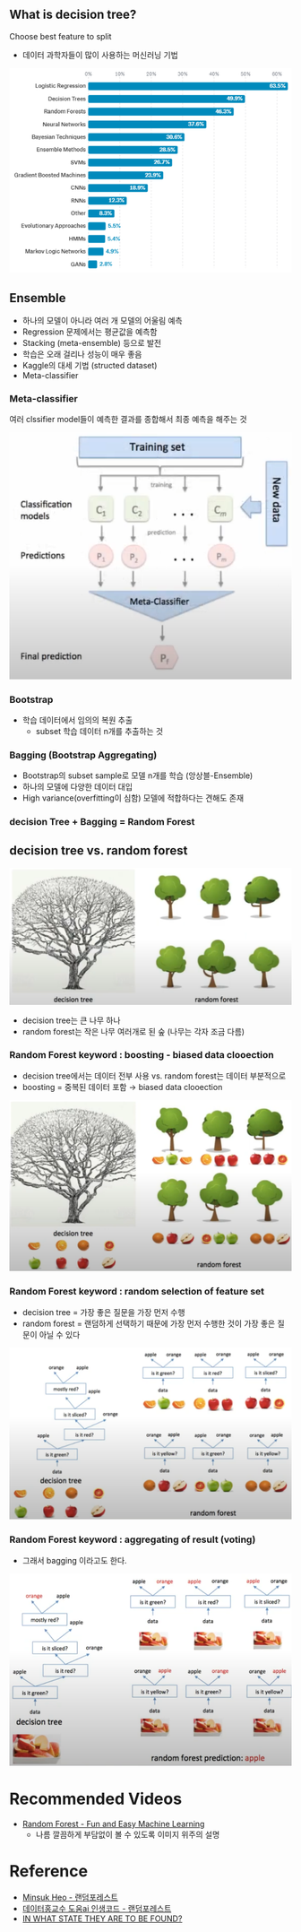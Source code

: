 
## What is decision tree?
Choose best feature to split

- 데이터 과학자들이 많이 사용하는 머신러닝 기법

![favorite-model](img/favorite-model.png)


## Ensemble

- 하나의 모델이 아니라 여러 개 모델의 어울림 예측
- Regression 문제에서는 평균값을 예측함
- Stacking (meta-ensemble) 등으로 발전
- 학습은 오래 걸리나 성능이 매우 좋음
- Kaggle의 대세 기법 (structed dataset)
- Meta-classifier


### Meta-classifier
여러 clssifier model들이 예측한 결과를 종합해서 최종 예측을 해주는 것

![ensemble-model](img/ensemble-model.png)


### Bootstrap

- 학습 데이터에서 임의의 복원 추출
  - subset 학습 데이터 n개를 추출하는 것


### Bagging (Bootstrap Aggregating)
 
- Bootstrap의 subset sample로 모델 n개를 학습 (앙상블-Ensemble)
- 하나의 모델에 다양한 데이터 대입
- High variance(overfitting이 심함) 모델에 적합하다는 견해도 존재


### decision Tree + Bagging = Random Forest


## decision tree vs. random forest

![random-forest](img/random-forest.png)

- decision tree는 큰 나무 하나
- random forest는 작은 나무 여러개로 된 숲 (나무는 각자 조금 다름)


### Random Forest keyword : boosting - biased data clooection
- decision tree에서는 데이터 전부 사용 vs. random forest는 데이터 부분적으로 
- boosting = 중복된 데이터 포함 → biased data clooection

![random-forest-boosting](img/random-forest-boosting.png)


### Random Forest keyword : random selection of feature set
- decision tree = 가장 좋은 질문을 가장 먼저 수행
- random forest = 랜덤하게 선택하기 때문에 가장 먼저 수행한 것이 가장 좋은 질문이 아닐 수 있다

![random-forest-selection](img/random-forest-selection.png)


### Random Forest keyword : aggregating of result (voting)
- 그래서 bagging 이라고도 한다.

![random-forest-selection-voting](img/random-forest-selection-voting.png)


# Recommended Videos
- [Random Forest - Fun and Easy Machine Learning](https://www.youtube.com/watch?v=D_2LkhMJcfY)
  - 나름 깔끔하게 부담없이 볼 수 있도록 이미지 위주의 설명

# Reference

- [Minsuk Heo - 랜덤포레스트](https://www.youtube.com/watch?v=nZB37IBCiSA)
- [데이터홍교수 도움ai 인생코드 - 랜덤포레스트](https://www.youtube.com/watch?v=BP40f817tL4)
- [IN WHAT STATE THEY ARE TO BE FOUND?](http://www.dexlabanalytics.com/blog/data-science-and-machine-learning-in-what-state-they-are-to-be-found)

